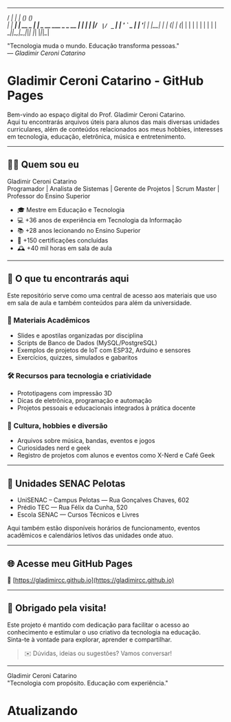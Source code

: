    _____ _           _ _           _      
  / ____| |         | (_)         (_)     
 | |  __| | __ _  __| |_ _ __ ___  _ _ __ 
 | | |_ | |/ _` |/ _` | | '_ ` _ \| | '__|
 | |__| | | (_| | (_| | | | | | | | | |   
  \_____|_|\__,_|\__,_|_|_| |_| |_|_|_|   

                                           
"Tecnologia muda o mundo. Educação transforma pessoas."  
— *Gladimir Ceroni Catarino*

# Gladimir Ceroni Catarino - GitHub Pages
Bem-vindo ao espaço digital do Prof. Gladimir Ceroni Catarino.  
Aqui tu encontrarás arquivos úteis para alunos das mais diversas unidades curriculares, além de conteúdos relacionados aos meus hobbies, interesses em tecnologia, educação, eletrônica, música e entretenimento.

---

## 👨‍🏫 Quem sou eu
Gladimir Ceroni Catarino  
Programador | Analista de Sistemas | Gerente de Projetos | Scrum Master | Professor do Ensino Superior  
- 🎓 Mestre em Educação e Tecnologia  
- 💻 +36 anos de experiência em Tecnologia da Informação  
- 📚 +28 anos lecionando no Ensino Superior  
- 🏅 +150 certificações concluídas  
- 🕰️ +40 mil horas em sala de aula  

---

## 📁 O que tu encontrarás aqui
Este repositório serve como uma central de acesso aos materiais que uso em sala de aula e também conteúdos para além da universidade.

### 📘 Materiais Acadêmicos
- Slides e apostilas organizadas por disciplina  
- Scripts de Banco de Dados (MySQL/PostgreSQL)  
- Exemplos de projetos de IoT com ESP32, Arduino e sensores  
- Exercícios, quizzes, simulados e gabaritos  

### 🛠️ Recursos para tecnologia e criatividade
- Prototipagens com impressão 3D  
- Dicas de eletrônica, programação e automação  
- Projetos pessoais e educacionais integrados à prática docente  

### 🎸 Cultura, hobbies e diversão
- Arquivos sobre música, bandas, eventos e jogos  
- Curiosidades nerd e geek  
- Registro de projetos com alunos e eventos como X-Nerd e Café Geek  

---

## 🏫 Unidades SENAC Pelotas
- UniSENAC – Campus Pelotas — Rua Gonçalves Chaves, 602  
- Prédio TEC — Rua Félix da Cunha, 520  
- Escola SENAC — Cursos Técnicos e Livres  

Aqui também estão disponíveis horários de funcionamento, eventos acadêmicos e calendários letivos das unidades onde atuo.

---

## 🌐 Acesse meu GitHub Pages
🔗 [https://gladimircc.github.io](https://gladimircc.github.io)

---

## 🤝 Obrigado pela visita!
Este projeto é mantido com dedicação para facilitar o acesso ao conhecimento e estimular o uso criativo da tecnologia na educação.  
Sinta-te à vontade para explorar, aprender e compartilhar.

> ✉️ Dúvidas, ideias ou sugestões? Vamos conversar!

---

Gladimir Ceroni Catarino  
"Tecnologia com propósito. Educação com experiência."
# Atualizando
